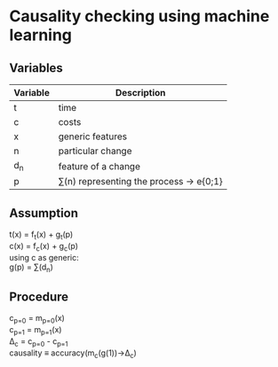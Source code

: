 # Causality checking using machine learning
## Variables
| Variable | Description |
| --- | --- |
| t | time |
| c | costs |
| x | generic features |
| n | particular change |
| d<sub>n</sub> | feature of a change |
| p | &sum;(n) representing the process &rarr; e{0;1} |
## Assumption
t(x) = f<sub>t</sub>(x) + g<sub>t</sub>(p)</br>
c(x) = f<sub>c</sub>(x) + g<sub>c</sub>(p)</br>
using c as generic:</br>
g(p) = &sum;(d<sub>n</sub>)
## Procedure
c<sub>p=0</sub> = m<sub>p=0</sub>(x)</br>
c<sub>p=1</sub> = m<sub>p=1</sub>(x)</br>
&Delta;<sub>c</sub> = c<sub>p=0</sub> - c<sub>p=1</sub></br>
causality &equiv; accuracy(m<sub>c</sub>(g(1))&rarr;&Delta;<sub>c</sub>)